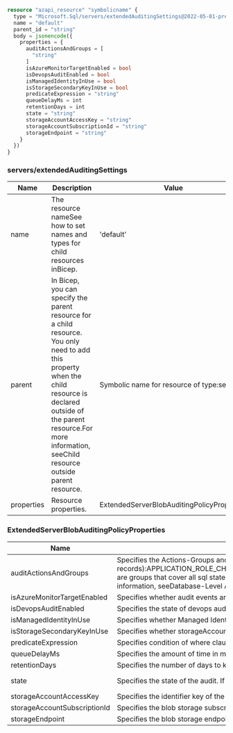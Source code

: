 ```terraform
resource "azapi_resource" "symbolicname" {
  type = "Microsoft.Sql/servers/extendedAuditingSettings@2022-05-01-preview"
  name = "default"
  parent_id = "string"
  body = jsonencode({
    properties = {
      auditActionsAndGroups = [
        "string"
      ]
      isAzureMonitorTargetEnabled = bool
      isDevopsAuditEnabled = bool
      isManagedIdentityInUse = bool
      isStorageSecondaryKeyInUse = bool
      predicateExpression = "string"
      queueDelayMs = int
      retentionDays = int
      state = "string"
      storageAccountAccessKey = "string"
      storageAccountSubscriptionId = "string"
      storageEndpoint = "string"
    }
  })
}

```

### servers/extendedAuditingSettings

| Name | Description | Value |
|-|-|-|
| name | The resource nameSee how to set names and types for child resources inBicep. | 'default' |
| parent | In Bicep, you can specify the parent resource for a child resource. You only need to add this property when the child resource is declared outside of the parent resource.For more information, seeChild resource outside parent resource. | Symbolic name for resource of type:servers |
| properties | Resource properties. | ExtendedServerBlobAuditingPolicyProperties |


### ExtendedServerBlobAuditingPolicyProperties

| Name | Description | Value |
|-|-|-|
| auditActionsAndGroups | Specifies the Actions-Groups and Actions to audit.The recommended set of action groups to use is the following combination - this will audit all the queries and stored procedures executed against the database, as well as successful and failed logins:BATCH_COMPLETED_GROUP,SUCCESSFUL_DATABASE_AUTHENTICATION_GROUP,FAILED_DATABASE_AUTHENTICATION_GROUP.This above combination is also the set that is configured by default when enabling auditing from the Azure portal.The supported action groups to audit are (note: choose only specific groups that cover your auditing needs. Using unnecessary groups could lead to very large quantities of audit records):APPLICATION_ROLE_CHANGE_PASSWORD_GROUPBACKUP_RESTORE_GROUPDATABASE_LOGOUT_GROUPDATABASE_OBJECT_CHANGE_GROUPDATABASE_OBJECT_OWNERSHIP_CHANGE_GROUPDATABASE_OBJECT_PERMISSION_CHANGE_GROUPDATABASE_OPERATION_GROUPDATABASE_PERMISSION_CHANGE_GROUPDATABASE_PRINCIPAL_CHANGE_GROUPDATABASE_PRINCIPAL_IMPERSONATION_GROUPDATABASE_ROLE_MEMBER_CHANGE_GROUPFAILED_DATABASE_AUTHENTICATION_GROUPSCHEMA_OBJECT_ACCESS_GROUPSCHEMA_OBJECT_CHANGE_GROUPSCHEMA_OBJECT_OWNERSHIP_CHANGE_GROUPSCHEMA_OBJECT_PERMISSION_CHANGE_GROUPSUCCESSFUL_DATABASE_AUTHENTICATION_GROUPUSER_CHANGE_PASSWORD_GROUPBATCH_STARTED_GROUPBATCH_COMPLETED_GROUPDBCC_GROUPDATABASE_OWNERSHIP_CHANGE_GROUPDATABASE_CHANGE_GROUPLEDGER_OPERATION_GROUPThese are groups that cover all sql statements and stored procedures executed against the database, and should not be used in combination with other groups as this will result in duplicate audit logs.For more information, seeDatabase-Level Audit Action Groups.For Database auditing policy, specific Actions can also be specified (note that Actions cannot be specified for Server auditing policy). The supported actions to audit are:SELECTUPDATEINSERTDELETEEXECUTERECEIVEREFERENCESThe general form for defining an action to be audited is:{action} ON {object} BY {principal}Note that {object} in the above format can refer to an object like a table, view, or stored procedure, or an entire database or schema. For the latter cases, the forms DATABASE::{db_name} and SCHEMA::{schema_name} are used, respectively.For example:SELECT on dbo.myTable by publicSELECT on DATABASE::myDatabase by publicSELECT on SCHEMA::mySchema by publicFor more information, seeDatabase-Level Audit Actions | string[] |
| isAzureMonitorTargetEnabled | Specifies whether audit events are sent to Azure Monitor.In order to send the events to Azure Monitor, specify 'State' as 'Enabled' and 'IsAzureMonitorTargetEnabled' as true.When using REST API to configure auditing, Diagnostic Settings with 'SQLSecurityAuditEvents' diagnostic logs category on the database should be also created.Note that for server level audit you should use the 'master' database as {databaseName}.Diagnostic Settings URI format:PUThttps://management.azure.com/subscriptions/{subscriptionId}/resourceGroups/{resourceGroup}/providers/Microsoft.Sql/servers/{serverName}/databases/{databaseName}/providers/microsoft.insights/diagnosticSettings/{settingsName}?api-version=2017-05-01-previewFor more information, seeDiagnostic Settings REST APIorDiagnostic Settings PowerShell | bool |
| isDevopsAuditEnabled | Specifies the state of devops audit. If state is Enabled, devops logs will be sent to Azure Monitor.In order to send the events to Azure Monitor, specify 'State' as 'Enabled', 'IsAzureMonitorTargetEnabled' as true and 'IsDevopsAuditEnabled' as trueWhen using REST API to configure auditing, Diagnostic Settings with 'DevOpsOperationsAudit' diagnostic logs category on the master database should also be created.Diagnostic Settings URI format:PUThttps://management.azure.com/subscriptions/{subscriptionId}/resourceGroups/{resourceGroup}/providers/Microsoft.Sql/servers/{serverName}/databases/master/providers/microsoft.insights/diagnosticSettings/{settingsName}?api-version=2017-05-01-previewFor more information, seeDiagnostic Settings REST APIorDiagnostic Settings PowerShell | bool |
| isManagedIdentityInUse | Specifies whether Managed Identity is used to access blob storage | bool |
| isStorageSecondaryKeyInUse | Specifies whether storageAccountAccessKey value is the storage's secondary key. | bool |
| predicateExpression | Specifies condition of where clause when creating an audit. | string |
| queueDelayMs | Specifies the amount of time in milliseconds that can elapse before audit actions are forced to be processed.The default minimum value is 1000 (1 second). The maximum is 2,147,483,647. | int |
| retentionDays | Specifies the number of days to keep in the audit logs in the storage account. | int |
| state | Specifies the state of the audit. If state is Enabled, storageEndpoint or isAzureMonitorTargetEnabled are required. | 'Disabled''Enabled' (required) |
| storageAccountAccessKey | Specifies the identifier key of the auditing storage account.If state is Enabled and storageEndpoint is specified, not specifying the storageAccountAccessKey will use SQL server system-assigned managed identity to access the storage.Prerequisites for using managed identity authentication:1. Assign SQL Server a system-assigned managed identity in Azure Active Directory (AAD).2. Grant SQL Server identity access to the storage account by adding 'Storage Blob Data Contributor' RBAC role to the server identity.For more information, seeAuditing to storage using Managed Identity authentication | string |
| storageAccountSubscriptionId | Specifies the blob storage subscription Id. | string |
| storageEndpoint | Specifies the blob storage endpoint (e.g.https://MyAccount.blob.core.windows.net). If state is Enabled, storageEndpoint or isAzureMonitorTargetEnabled is required. | string |


